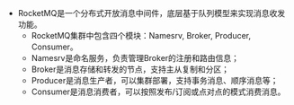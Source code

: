 - RocketMQ是一个分布式开放消息中间件，底层基于队列模型来实现消息收发功能。
	- RocketMQ集群中包含四个模块：Namesrv, Broker, Producer, Consumer。
	- Namesrv是命名服务，负责管理Broker的注册和路由信息；
	- Broker是消息存储和转发的节点，支持主从复制和分区；
	- Producer是消息生产者，可以集群部署，支持事务消息、顺序消息等；
	- Consumer是消息消费者，可以按照发布/订阅或点对点的模式消费消息。